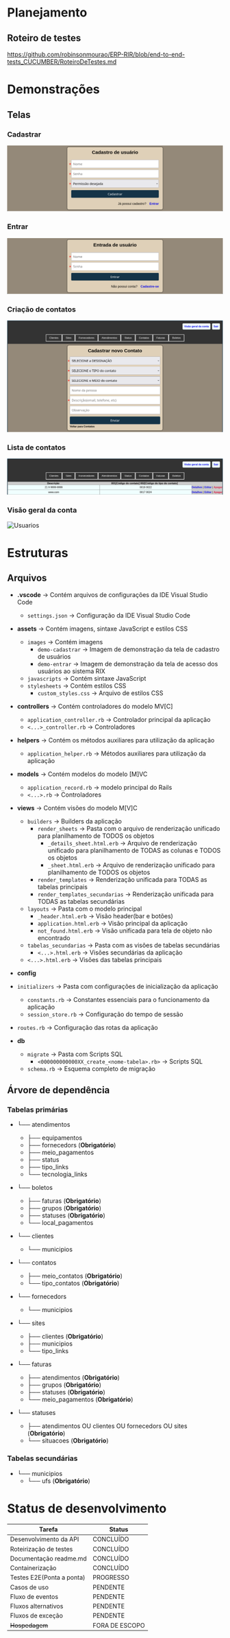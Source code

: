 # Planejamento
## Roteiro de testes
https://github.com/robinsonmourao/ERP-RIR/blob/end-to-end-tests_CUCUMBER/RoteiroDeTestes.md

# Demonstrações

## Telas
### Cadastrar
![Cadastrar](https://github.com/robinsonmourao/ERP-RIR/blob/main/app/assets/images/demo-cadastrar.png?raw=true)

### Entrar
![Entrar](https://github.com/robinsonmourao/ERP-RIR/blob/main/app/assets/images/demo-entrar.png)

### Criação de contatos
![CadastroContatos](https://github.com/robinsonmourao/ERP-RIR/blob/main/app/assets/images/demo-cadastro-contatos.png)

### Lista de contatos
![Contatos](https://github.com/robinsonmourao/ERP-RIR/blob/main/app/assets/images/demo-lista-contatos.png)

### Visão geral da conta
![Usuarios](https://github.com/robinsonmourao/ERP-RIR/blob/main/app/assets/images/demo-vis%C3%A3o-geral-da-conta.png)


# Estruturas

## Arquivos

- **.vscode** -> Contém arquivos de configurações da IDE Visual Studio Code
  - `settings.json` -> Configuração da IDE Visual Studio Code

- **assets** -> Contém imagens, sintaxe JavaScript e estilos CSS
  - `images` -> Contém imagens
    - `demo-cadastrar` -> Imagem de demonstração da tela de cadastro de usuários
    - `demo-entrar` -> Imagem de demonstração da tela de acesso dos usuários ao sistema RIX
  - `javascripts` -> Contém sintaxe JavaScript
  - `stylesheets` -> Contém estilos CSS
    - `custom_styles.css` -> Arquivo de estilos CSS

- **controllers** -> Contém controladores do modelo MV[C]
  - `application_controller.rb` -> Controlador principal da aplicação
  - `<...>_controller.rb` -> Controladores

- **helpers** -> Contém os métodos auxiliares para utilização da aplicação
  - `application_helper.rb` -> Métodos auxiliares para utilização da aplicação

- **models** -> Contém modelos do modelo [M]VC
  - `application_record.rb` -> modelo principal do Rails
  - `<...>.rb` -> Controladores

- **views** -> Contém visões do modelo M[V]C
  - `builders` -> Builders da aplicação
    - `render_sheets` -> Pasta com o arquivo de renderização unificado para planilhamento de TODOS os objetos
      - `_details_sheet.html.erb` -> Arquivo de renderização unificado para planilhamento de TODAS as colunas e TODOS os objetos
      - `_sheet.html.erb` -> Arquivo de renderização unificado para planilhamento de TODOS os objetos
    - `render_templates` -> Renderização unificada para TODAS as tabelas principais
    - `render_templates_secundarias` -> Renderização unificada para TODAS as tabelas secundárias
  - `layouts` -> Pasta com o modelo principal
    - `_header.html.erb` -> Visão header(bar e botões)
    - `application.html.erb` -> Visão principal da aplicação
    - `not_found.html.erb` -> Visão unificada para tela de objeto não encontrado
  - `tabelas_secundarias` -> Pasta com as visões de tabelas secundárias
    - `<...>.html.erb` -> Visões secundárias da aplicação
  - `<...>.html.erb` -> Visões das tabelas principais

- **config**
 - `initializers` -> Pasta com configurações de inicialização da aplicação
    - `constants.rb` -> Constantes essenciais para o funcionamento da aplicação
    - `session_store.rb` -> Configuração do tempo de sessão
  - `routes.rb` -> Configuração das rotas da aplicação <br>

- **db**
  - `migrate` -> Pasta com Scripts SQL
    - `<000000000000XX_create_<nome-tabela>.rb>` -> Scripts SQL
  - `schema.rb` -> Esquema completo de migração <br>

## Árvore de dependência
### Tabelas primárias

- └── atendimentos
  - ├── equipamentos
  - ├── fornecedors (**Obrigatório**)
  - ├── meio_pagamentos
  - ├── status
  - ├── tipo_links
  - └── tecnologia_links

- └── boletos
  - ├── faturas (**Obrigatório**)
  - ├── grupos (**Obrigatório**)
  - ├── statuses (**Obrigatório**)
  - └── local_pagamentos

- └── clientes
  - └── municipios

- └── contatos
  - ├── meio_contatos (**Obrigatório**)
  - └── tipo_contatos (**Obrigatório**)
  
- └── fornecedors
  - └── municipios

- └── sites
  - ├── clientes (**Obrigatório**)
  - ├── municipios
  - └── tipo_links

- └── faturas
  - ├── atendimentos (**Obrigatório**)
  - ├── grupos (**Obrigatório**)
  - ├── statuses (**Obrigatório**)
  - └── meio_pagamentos (**Obrigatório**)

- └── statuses
  - ├── atendimentos OU clientes OU fornecedors OU sites (**Obrigatório**)
  - └── situacoes (**Obrigatório**)

### Tabelas secundárias

- └── municipios
  - └── ufs (**Obrigatório**)

# Status de desenvolvimento

| Tarefa             | Status        |
|--------------------|---------------|
| Desenvolvimento da API    | CONCLUÍDO    |
| Roteirização de testes    | CONCLUÍDO    |
| Documentação readme.md    | CONCLUÍDO    |
| Containerização           | CONCLUÍDO    |
| Testes E2E(Ponta a ponta) | PROGRESSO    |
| Casos de uso              | PENDENTE     |
| Fluxo de eventos          | PENDENTE     |
| Fluxos alternativos       | PENDENTE     |
| Fluxos de exceção         | PENDENTE     |
| ~~Hospedagem~~            |FORA DE ESCOPO|
